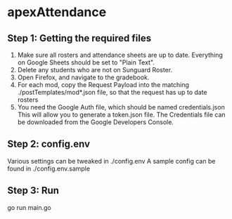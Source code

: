 # apexAttendance
## Step 1: Getting the required files
1. Make sure all rosters and attendance sheets are up to date.  Everything on Google Sheets should be set to "Plain Text".
2. Delete any students who are not on Sunguard Roster.
3. Open Firefox, and navigate to the gradebook.
4. For each mod, copy the Request Payload into the matching ./postTemplates/mod*.json file, so that the request has up to date rosters
5. You need the Google Auth file, which should be named credentials.json  This will allow you to generate a token.json file.  The Credentials file can be downloaded from the Google Developers Console.
## Step 2: config.env
Various settings can be tweaked in ./config.env
A sample config can be found in ./config.env.sample

## Step 3: Run
go run main.go
